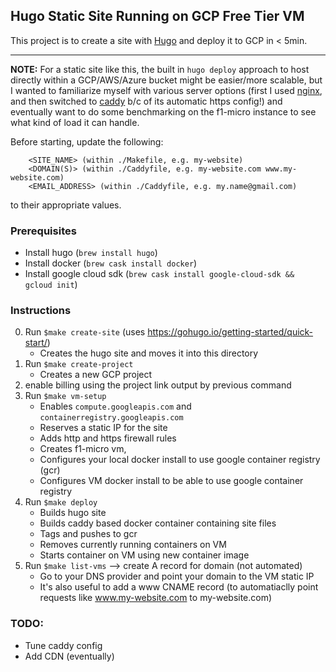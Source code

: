 ## Hugo Static Site Running on GCP Free Tier VM

This project is to create a site with [Hugo](https://gohugo.io/) and deploy it to GCP in < 5min.

---

**NOTE:** For a static site like this, the built in `hugo deploy` approach to host directly within a GCP/AWS/Azure bucket might be easier/more scalable, but I wanted to familiarize myself with various server options (first I used [nginx](https://www.nginx.com/), and then switched to [caddy](https://caddyserver.com/v1/) b/c of its automatic https config!) and eventually want to do some benchmarking on the f1-micro instance to see what kind of load it can handle.

Before starting, update the following:

        <SITE_NAME> (within ./Makefile, e.g. my-website)
        <DOMAIN(S)> (within ./Caddyfile, e.g. my-website.com www.my-website.com)
        <EMAIL_ADDRESS> (within ./Caddyfile, e.g. my.name@gmail.com)

to their appropriate values.

### Prerequisites
- Install hugo (`brew install hugo`)
- Install docker (`brew cask install docker`)
- Install google cloud sdk (`brew cask install google-cloud-sdk && gcloud init`)

### Instructions

0) Run `$make create-site` (uses https://gohugo.io/getting-started/quick-start/)
    - Creates the hugo site and moves it into this directory
1) Run `$make create-project`
    - Creates a new GCP project
2) enable billing using the project link output by previous command
3) Run `$make vm-setup`
    - Enables `compute.googleapis.com` and `containerregistry.googleapis.com`
    - Reserves a static IP for the site
    - Adds http and https firewall rules
    - Creates f1-micro vm,
    - Configures your local docker install to use google container registry (gcr)
    - Configures VM docker install to be able to use google container registry
5) Run `$make deploy`
    - Builds hugo site
    - Builds caddy based docker container containing site files
    - Tags and pushes to gcr
    - Removes currently running containers on VM
    - Starts container on VM using new container image
6) Run `$make list-vms` --> create A record for domain (not automated)
    - Go to your DNS provider and point your domain to the VM static IP
    - It's also useful to add a www CNAME record (to automatiaclly point requests like www.my-website.com to my-website.com)

### TODO:
- Tune caddy config
- Add CDN (eventually)